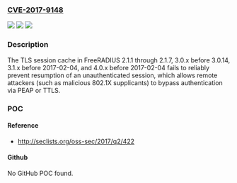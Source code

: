 ### [CVE-2017-9148](https://cve.mitre.org/cgi-bin/cvename.cgi?name=CVE-2017-9148)
![](https://img.shields.io/static/v1?label=Product&message=n%2Fa&color=blue)
![](https://img.shields.io/static/v1?label=Version&message=n%2Fa&color=blue)
![](https://img.shields.io/static/v1?label=Vulnerability&message=n%2Fa&color=brighgreen)

### Description

The TLS session cache in FreeRADIUS 2.1.1 through 2.1.7, 3.0.x before 3.0.14, 3.1.x before 2017-02-04, and 4.0.x before 2017-02-04 fails to reliably prevent resumption of an unauthenticated session, which allows remote attackers (such as malicious 802.1X supplicants) to bypass authentication via PEAP or TTLS.

### POC

#### Reference
- http://seclists.org/oss-sec/2017/q2/422

#### Github
No GitHub POC found.

